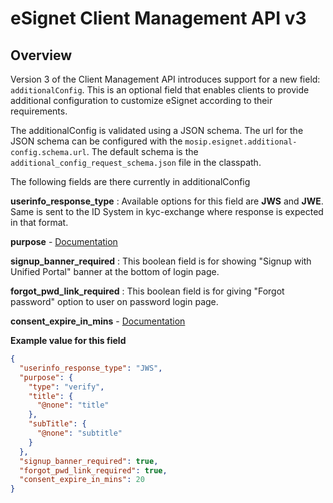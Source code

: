 # eSignet Client Management API v3

## Overview

Version 3 of the Client Management API introduces support for a new field: `additionalConfig`. This is an optional field that enables clients to provide additional configuration 
to customize eSignet according to their requirements.

The additionalConfig is validated using a JSON schema. The url for the JSON schema can be configured with the `mosip.esignet.additional-config.schema.url`. The default schema is the
`additional_config_request_schema.json` file in the classpath.

The following fields are there currently in additionalConfig

**userinfo_response_type**
: Available options for this field are **JWS** and **JWE**. Same is sent to the ID System in kyc-exchange where response is expected in that format. 

**purpose** - [Documentation]()

**signup_banner_required**
: This boolean field is for showing "Signup with Unified Portal" banner at the bottom of login page.

**forgot_pwd_link_required**
: This boolean field is for giving "Forgot password" option to user on password login page.

**consent_expire_in_mins** - [Documentation](esignet-consent.md)



**Example value for this field**

```json
{
  "userinfo_response_type": "JWS",
  "purpose": {
    "type": "verify",
    "title": {
      "@none": "title"
    },
    "subTitle": {
      "@none": "subtitle"
    }
  },
  "signup_banner_required": true,
  "forgot_pwd_link_required": true,
  "consent_expire_in_mins": 20
}
```
